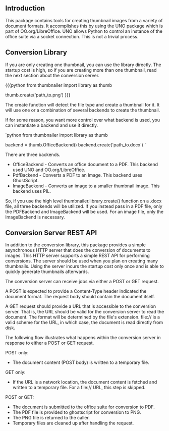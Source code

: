 Introduction
----

This package contains tools for creating thumbnail images from a variety of document formats.
It accomplishes this by using the UNO package which is part of OO.org/LibreOffice. UNO allows
Python to control an instance of the office suite via a socket connection. This is not a trivial
process.

Conversion Library
----

If you are only creating one thumbnail, you can use the library directly. The startup cost is
high, so if you are creating more than one thumbnail, read the next section about the conversion
server.

{{{python
from thumbnailer import library as thumb

thumb.create('path_to.png')
}}}

The create function will detect the file type and create a thumbnail for it. It will use one or a
combination of several backends to create the thumbnail.

If for some reason, you want more control over what backend is used, you can instantiate a backend
and use it directly.

`python
from thumbnailer import library as thumb

backend = thumb.OfficeBackend()
backend.create('path_to.docx')
`

There are three backends.

- OfficeBackend - Converts an office document to a PDF. This backend used UNO and OO.org/LibreOffice.
- PdfBackend - Converts a PDF to an Image. This backend uses GhostScript.
- ImageBackend - Converts an image to a smaller thumbnail image. This backend uses PIL.

So, if you use the high level thumbnailer.library.create() function on a .docx file, all three
backends will be utilized. If you instead pass in a PDF file, only the PDFBackend and ImageBackend
will be used. For an image file, only the ImageBackend is necessary.

Conversion Server REST API
----

In addition to the conversion library, this package provides a simple asynchronous HTTP server that
does the conversion of documents to images. This HTTP server supports a simple REST API for
performing conversions. The server should be used when you plan on creating many thumbnails. Using
the server incurs the startup cost only once and is able to quickly generate thumbnails afterwards.

The conversion server can receive jobs via either a POST or GET request.

A POST is expected to provide a Content-Type header indicated the document format. The request
body should contain the document itself.

A GET request should provide a URL that is accessible to the conversion server. That is, the URL
should be valid for the conversion server to read the document. The format will be determined
by the file's extension. file:// is a valid scheme for the URL, in which case, the document is
read directly from disk.

The following flow illustrates what happens within the conversion server in response to either a
POST or GET request.

POST only:
- The document content (POST body) is written to a temporary file.

GET only:
- If the URL is a network location, the document content is fetched and written to a temporary
file. For a file:// URL, this step is skipped.

POST or GET:
- The document is submitted to the office suite for conversion to PDF.
- The PDF file is provided to ghostscript for conversion to PNG.
- The PNG file is returned to the caller.
- Temporary files are cleaned up after handling the request.
